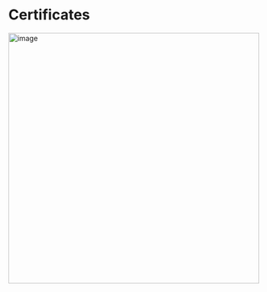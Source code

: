 # Certificates
<img width="497" alt="image" src="https://github.com/Raghu-murugankutty/Certificates/assets/41443395/7e8b4d4e-ee39-4c36-885a-341e17d3d67b">


